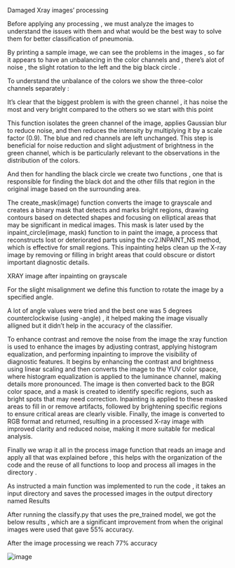 Damaged Xray images’ processing


Before applying any processing , we must analyze the images to understand the issues with them and what would be the best way to solve them for better classification of pneumonia.

 

By printing a sample image, we can see the problems in the images , so far it appears to have an unbalancing in the color channels and , there’s alot of noise , the slight rotation to the left and the big black circle .

To understand the unbalance of the colors we show the three-color channels separately :

 

It’s clear that the biggest problem is with the green channel , it has noise the most and very bright compared to the others so we start with this point 
 


This function isolates the green channel of the image, applies Gaussian blur to reduce noise, and then reduces the intensity by multiplying it by a scale factor (0.9). The blue and red channels are left unchanged. This step is beneficial for noise reduction and slight adjustment of brightness in the green channel, which is be particularly relevant to the observations in the distribution of the colors.

And then for handling the black circle we create two functions , one that is responsible for finding the black dot and the other fills that region in the original image based on the surrounding area. 
 

The create_mask(image) function converts the image to grayscale and creates a binary mask that detects and marks bright regions, drawing contours based on detected shapes and focusing on elliptical areas that may be significant in medical images. This mask is later used by the inpaint_circle(image, mask) function to in paint the image, a process that reconstructs lost or deteriorated parts using the cv2.INPAINT_NS method, which is effective for small regions. This inpainting helps clean up the X-ray image by removing or filling in bright areas that could obscure or distort important diagnostic details.

  
XRAY image after inpainting on grayscale 


For the slight misalignment we define this function to rotate the image by a specified angle. 
 

A lot of angle values were tried and the best one was 5 degrees counterclockwise (using -angle) , it helped making the image visually alligned but it didn’t help in the accuracy of the classifier.

To enhance contrast and remove the noise from the image the xray function is used to enhance the images by adjusting contrast, applying histogram equalization, and performing inpainting to improve the visibility of diagnostic features. It begins by enhancing the contrast and brightness using linear scaling and then converts the image to the YUV color space, where histogram equalization is applied to the luminance channel, making details more pronounced. The image is then converted back to the BGR color space, and a mask is created to identify specific regions, such as bright spots that may need correction. Inpainting is applied to these masked areas to fill in or remove artifacts, followed by brightening specific regions to ensure critical areas are clearly visible. Finally, the image is converted to RGB format and returned, resulting in a processed X-ray image with improved clarity and reduced noise, making it more suitable for medical analysis.

 

Finally we wrap it all in the process image function that reads an image and apply all that was explained before , this helps with the organization of the code and the reuse of all functions to loop and  process all images in the directory .


 




As instructed a main function was implemented to run the code , it takes an input directory and saves the processed images in the output directory named Results
 


After running the classify.py that uses the pre_trained model, we got the below results , which are a significant improvement from when the original images were used that gave 55% accuracy.

  

After the image processing we reach 77% accuracy


 

![image](https://github.com/user-attachments/assets/bc6424f3-8250-4903-a09b-f97fce507da5)
